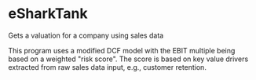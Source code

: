 # eSharkTank
Gets a valuation for a company using sales data

This program uses a modified DCF model with the EBIT multiple being based on a weighted "risk score". 
The score is based on key value drivers extracted from raw sales data input, e.g., customer retention.
